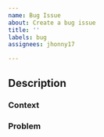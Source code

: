 ```yaml
---
name: Bug Issue
about: Create a bug issue
title: ''
labels: bug
assignees: jhonny17

---
```


## Description

### Context


### Problem
